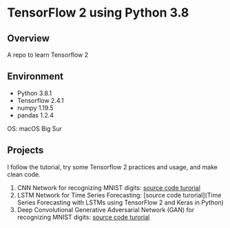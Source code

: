 # TensorFlow 2 using Python 3.8

## Overview
A repo to learn Tensorflow 2 

## Environment
- Python 3.8.1
- Tensorflow 2.4.1
- numpy 1.19.5
- pandas 1.2.4

OS: macOS Big Sur

## Projects
I follow the tutorial, try some Tensorflow 2 practices and usage, and make clean code.

1. CNN Network for recognizing MNIST digits: [source code turorial](https://towardsdatascience.com/a-quick-introduction-to-tensorflow-2-0-for-deep-learning-e740ca2e974c)
2. LSTM Network for Time Series Forecasting: [source code turorial](Time Series Forecasting with LSTMs using TensorFlow 2 and Keras in Python)
3. Deep Convolutional Generative Adversarial Network (GAN) for recognizing MNIST digits: [source code turorial](https://www.tensorflow.org/tutorials/generative/dcgan)
